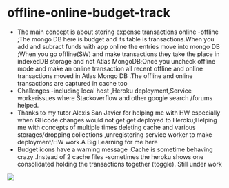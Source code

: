 # offline-online-budget-track
* The main concept is  about storing expense transactions online -offline ;The mongo DB here is budget and its table is  transactions.When you add and subract funds with app online the entries move into mongo DB ;When you go offline(SW) and make transactions they take the place in indexedDB storage  and not Atlas MongoDB;Once you uncheck offline mode and make an online transaction all recent offline and online transactions moved in Atlas Mongo DB .The offline and online transactions are captured in  cache too
* Challenges -including local host  ,Heroku deployment,Service workerissues  where Stackoverflow and other google search /forums helped.
* Thanks to my tutor Alexis San Javier for helping me with HW especially when GHcode changes  would not get get deployed to Heroku;Helping me with concepts of multiple times deleting cache and  various storages/dropping collections  ,unregistering  service worker to make deployment/HW work.A Big Learning for me here
* Budget icons have a  warning message .Cache is sometime behaving crazy .Instead of 2 cache files -sometimes the heroku shows one consolidated holding the transactions together (toggle). Still under work
<img src="./BTracker.gif">
